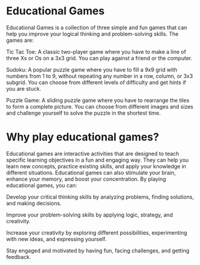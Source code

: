# Educational Games

Educational Games is a collection of three simple and fun games that can help you improve your logical thinking and problem-solving skills. The games are:

Tic Tac Toe: A classic two-player game where you have to make a line of three Xs or Os on a 3x3 grid. You can play against a friend or the computer.

Sudoku: A popular puzzle game where you have to fill a 9x9 grid with numbers from 1 to 9, without repeating any number in a row, column, or 3x3 subgrid. You can choose from different levels of difficulty and get hints if you are stuck.

Puzzle Game: A sliding puzzle game where you have to rearrange the tiles to form a complete picture. You can choose from different images and sizes and challenge yourself to solve the puzzle in the shortest time.

# Why play educational games? 

Educational games are interactive activities that are designed to teach specific learning objectives in a fun and engaging way. They can help you learn new concepts, practice existing skills, and apply your knowledge in different situations. Educational games can also stimulate your brain, enhance your memory, and boost your concentration. By playing educational games, you can:

Develop your critical thinking skills by analyzing problems, finding solutions, and making decisions.

Improve your problem-solving skills by applying logic, strategy, and creativity.

Increase your creativity by exploring different possibilities, experimenting with new ideas, and expressing yourself.

Stay engaged and motivated by having fun, facing challenges, and getting feedback.
